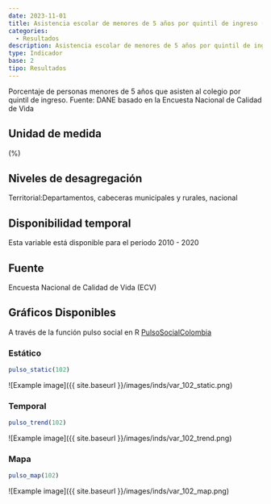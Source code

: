 ```yaml
---
date: 2023-11-01
title: Asistencia escolar de menores de 5 años por quintil de ingreso (%) - quintil 1 (zona)
categories:
  - Resultados
description: Asistencia escolar de menores de 5 años por quintil de ingreso (%) - quintil 1
type: Indicador
base: 2
tipo: Resultados
--- 
```


Porcentaje de personas menores de 5 años que asisten al colegio por quintil de ingreso.
Fuente: DANE basado en la Encuesta Nacional de Calidad de Vida

## Unidad de medida
(%)

## Niveles de desagregación
Territorial:Departamentos, cabeceras municipales y rurales, nacional

## Disponibilidad temporal
Esta variable está disponible para el periodo 2010 - 2020

## Fuente
Encuesta Nacional de Calidad de Vida (ECV)

## Gráficos Disponibles

A través de la función pulso social en R [PulsoSocialColombia](https://github.com/pulsosocialcolombia/PulsoSocialColombia)

### Estático

``` R
pulso_static(102)
```

![Example image]({{ site.baseurl }}/images/inds/var_102_static.png)

### Temporal

``` R
pulso_trend(102)
```

![Example image]({{ site.baseurl }}/images/inds/var_102_trend.png)

### Mapa

``` R
pulso_map(102)
```

![Example image]({{ site.baseurl }}/images/inds/var_102_map.png)